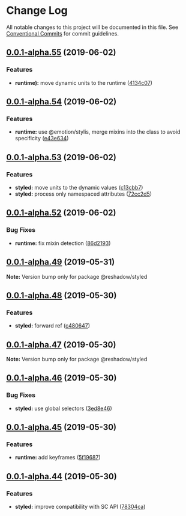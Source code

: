 # Change Log

All notable changes to this project will be documented in this file.
See [Conventional Commits](https://conventionalcommits.org) for commit guidelines.

## [0.0.1-alpha.55](https://github.com/lttb/reshadow/compare/v0.0.1-alpha.54...v0.0.1-alpha.55) (2019-06-02)


### Features

* **runtime):** move dynamic units to the runtime ([4134c07](https://github.com/lttb/reshadow/commit/4134c07))





## [0.0.1-alpha.54](https://github.com/lttb/reshadow/compare/v0.0.1-alpha.53...v0.0.1-alpha.54) (2019-06-02)


### Features

* **runtime:** use @emotion/stylis, merge mixins into the class to avoid specificity ([e43e634](https://github.com/lttb/reshadow/commit/e43e634))





## [0.0.1-alpha.53](https://github.com/lttb/reshadow/compare/v0.0.1-alpha.52...v0.0.1-alpha.53) (2019-06-02)


### Features

* **styled:** move units to the dynamic values ([c13cbb7](https://github.com/lttb/reshadow/commit/c13cbb7))
* **styled:** process only namespaced attributes ([72cc2d5](https://github.com/lttb/reshadow/commit/72cc2d5))





## [0.0.1-alpha.52](https://github.com/lttb/reshadow/compare/v0.0.1-alpha.51...v0.0.1-alpha.52) (2019-06-02)


### Bug Fixes

* **runtime:** fix mixin detection ([86d2193](https://github.com/lttb/reshadow/commit/86d2193))





## [0.0.1-alpha.49](https://github.com/lttb/reshadow/compare/v0.0.1-alpha.48...v0.0.1-alpha.49) (2019-05-31)

**Note:** Version bump only for package @reshadow/styled





## [0.0.1-alpha.48](https://github.com/lttb/reshadow/compare/v0.0.1-alpha.47...v0.0.1-alpha.48) (2019-05-30)


### Features

* **styled:** forward ref ([c480647](https://github.com/lttb/reshadow/commit/c480647))





## [0.0.1-alpha.47](https://github.com/lttb/reshadow/compare/v0.0.1-alpha.46...v0.0.1-alpha.47) (2019-05-30)

**Note:** Version bump only for package @reshadow/styled





## [0.0.1-alpha.46](https://github.com/lttb/reshadow/compare/v0.0.1-alpha.45...v0.0.1-alpha.46) (2019-05-30)


### Bug Fixes

* **styled:** use global selectors ([3ed8e46](https://github.com/lttb/reshadow/commit/3ed8e46))





## [0.0.1-alpha.45](https://github.com/lttb/reshadow/compare/v0.0.1-alpha.44...v0.0.1-alpha.45) (2019-05-30)


### Features

* **runtime:** add keyframes ([5f19687](https://github.com/lttb/reshadow/commit/5f19687))





## [0.0.1-alpha.44](https://github.com/lttb/reshadow/compare/v0.0.1-alpha.43...v0.0.1-alpha.44) (2019-05-30)


### Features

* **styled:** improve compatibility with SC API ([78304ca](https://github.com/lttb/reshadow/commit/78304ca))
